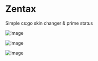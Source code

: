 # Zentax
Simple cs:go skin changer &amp; prime status

![image](https://user-images.githubusercontent.com/82985068/115828955-a3d3db80-a40e-11eb-9fd0-a70e5587ee2f.png)

![image](https://user-images.githubusercontent.com/82985068/115828982-acc4ad00-a40e-11eb-9307-7928ed298958.png)

![image](https://user-images.githubusercontent.com/82985068/115829004-b51ce800-a40e-11eb-8663-53e2202a4f53.png)


